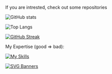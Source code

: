 If you are intrested, check out some repositories
                  
![GitHub stats](https://github-readme-stats.vercel.app/api?username=Pdzly&count_private=true&theme=dark&show_icons=true)

![Top Langs](https://github-readme-stats.vercel.app/api/top-langs/?username=Pdzly&theme=dark)

[![GitHub Streak](https://streak-stats.demolab.com?user=Pdzly&theme=git-dark&border_radius=5&date_format=j%20M%5B%20Y%5D&mode=weekly&border=DD2727&ring=D8DD23)](https://git.io/streak-stats)

My Expertise (good => bad):

[![My Skills](https://skillicons.dev/icons?i=ts,cs,react,nodejs,js,angular,lua,python,discord,docker,openshift&theme=dark)](https://skillicons.dev)


[![SVG Banners](https://svg-banners.vercel.app/api?type=glitch&text1=Thanks!&width=1500&height=400)](https://github.com/Akshay090/svg-banners)
